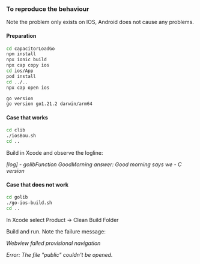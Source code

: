 ### To reproduce the behaviour

Note the problem only exists on IOS, Android does not cause any problems.

#### Preparation

```bash
cd capacitorLoadGo
npm install
npx ionic build
npx cap copy ios
cd ios/App
pod install
cd ../..
npx cap open ios
```

```bash
go version       
go version go1.21.2 darwin/arm64
```



#### Case that works

```bash
cd clib
./iosBou.sh
cd ..

```

Build in Xcode and observe the logline:

*[log] - golibFunction GoodMorning answer: Good morning says we - C version*



#### Case that does not work

```bash
cd golib
./go-ios-build.sh
cd ..
```

In Xcode select Product -> Clean Build Folder

Build and run. Note the failure message:

*Webview failed provisional navigation*

*Error: The file "public" couldn't be opened.*



